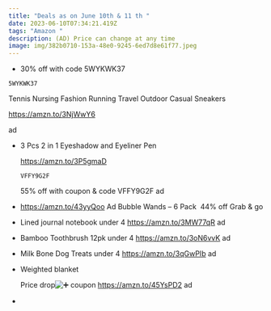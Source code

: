 ```yaml
---
title: "Deals as on June 10th & 11 th "
date: 2023-06-10T07:34:21.419Z
tags: "Amazon "
description: (AD) Price can change at any time
image: img/382b0710-153a-48e0-9245-6ed7d8e61f77.jpeg
---
```

* 30% off with code 5WYKWK37 

<pre><code class="language-js" data-prismjs-copy="Click to Copy">5WYKWK37</code></pre>

Tennis Nursing Fashion Running Travel Outdoor Casual Sneakers

https://amzn.to/3NjWwY6

ad

* 3 Pcs 2 in 1 Eyeshadow and Eyeliner Pen

  https://amzn.to/3P5gmaD <pre><code class="language-js" data-prismjs-copy="Click to Copy">VFFY9G2F</code></pre>

  55% off with coupon & code VFFY9G2F ad 
* https://amzn.to/43yyQoo Ad Bubble Wands – 6 Pack  44% off Grab & go 
* Lined journal notebook under 4 https://amzn.to/3MW77qR ad 
* Bamboo Toothbrush 12pk under 4 https://amzn.to/3oN6vvK ad 
* Milk Bone Dog Treats under 4 https://amzn.to/3qGwPIb ad 
* Weighted blanket

  Price drop![➕️](https://static.xx.fbcdn.net/images/emoji.php/v9/t4b/2/16/2795.png) coupon https://amzn.to/45YsPD2 ad 


*